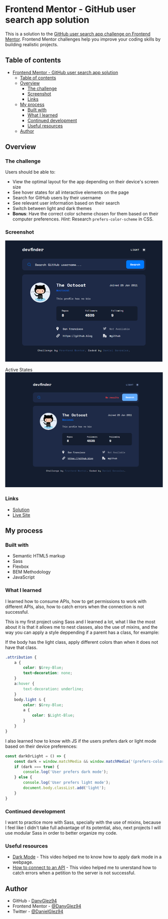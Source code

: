 # Frontend Mentor - GitHub user search app solution

This is a solution to the [GitHub user search app challenge on Frontend Mentor](https://www.frontendmentor.io/challenges/github-user-search-app-Q09YOgaH6). Frontend Mentor challenges help you improve your coding skills by building realistic projects. 

## Table of contents

- [Frontend Mentor - GitHub user search app solution](#frontend-mentor---github-user-search-app-solution)
  - [Table of contents](#table-of-contents)
  - [Overview](#overview)
    - [The challenge](#the-challenge)
    - [Screenshot](#screenshot)
    - [Links](#links)
  - [My process](#my-process)
    - [Built with](#built-with)
    - [What I learned](#what-i-learned)
    - [Continued development](#continued-development)
    - [Useful resources](#useful-resources)
  - [Author](#author)

## Overview

### The challenge

Users should be able to:

- View the optimal layout for the app depending on their device's screen size
- See hover states for all interactive elements on the page
- Search for GitHub users by their username
- See relevant user information based on their search
- Switch between light and dark themes
- **Bonus**: Have the correct color scheme chosen for them based on their computer preferences. _Hint_: Research `prefers-color-scheme` in CSS.

### Screenshot

![](/img/github-app-sc.png)

Active States
![](/img/active-states.png)

### Links

- [Solution](https://www.frontendmentor.io/solutions/github-user-search-app-using-sass-bem-api-and-js-3R-PYPb9k)
- [Live Site](https://danyglez94.github.io/Github-User-Search-App/)

## My process

### Built with

- Semantic HTML5 markup
- Sass
- Flexbox
- BEM Methodology
- JavaScript

### What I learned

I learned how to consume APIs, how to get permissions to work with different APIs, also, how to catch errors when the connection is not successful.

This is my first project using Sass and I learned a lot, what I like the most about it is that it allows me to nest classes, also the use of mixins, and the way you can apply a style deppending if a parent has a class, for example: 

If the body has the light class, apply different colors than when it does not have that class.
```css
.attribution {
    a {
        color: $Grey-Blue;
        text-decoration: none;
    }
    a:hover {
        text-decoration: underline;
    }
    body.light & {
        color: $Grey-Blue;
        a {
            color: $Light-Blue;
        }
    }
}
```
I also learned how to know with JS if the users prefers dark or light mode based on their device preferences:
```js
const darkOrLight = () => {
    const dark = window.matchMedia && window.matchMedia('(prefers-color-scheme: dark)').matches; 
    if (dark === true) {
        console.log('User prefers dark mode');
    } else {
        console.log('User prefers light mode');
        document.body.classList.add('light');
    }
}
```
### Continued development

I want to practice more with Sass, specially with the use of mixins, because I feel like I didn't take full advantage of its potential, also, next projects I will use modular Sass in order to better organize my code.

### Useful resources

- [Dark Mode](https://www.youtube.com/watch?v=2Nmi1sXu12U) - This video helped me to know how to apply dark mode in a webpage.
- [How to connect to an API](https://www.example.com) - This video helped me to unerstand how to catch errors when a petition to the server is not successful.

## Author

- GitHub - [DanyGlez94](https://github.com/DanyGlez94)
- Frontend Mentor - [@DanyGlez94](https://www.frontendmentor.io/profile/DanyGlez94)
- Twitter - [@DanielGlez94](https://twitter.com/DanielGlez94)